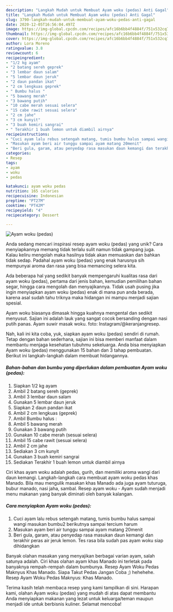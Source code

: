 ```yaml
---
description: "Langkah Mudah untuk Membuat Ayam woku (pedas) Anti Gagal"
title: "Langkah Mudah untuk Membuat Ayam woku (pedas) Anti Gagal"
slug: 3790-langkah-mudah-untuk-membuat-ayam-woku-pedas-anti-gagal
date: 2020-12-05T16:56:04.497Z
image: https://img-global.cpcdn.com/recipes/afc16b6bb4f4884f/751x532cq70/ayam-woku-pedas-foto-resep-utama.jpg
thumbnail: https://img-global.cpcdn.com/recipes/afc16b6bb4f4884f/751x532cq70/ayam-woku-pedas-foto-resep-utama.jpg
cover: https://img-global.cpcdn.com/recipes/afc16b6bb4f4884f/751x532cq70/ayam-woku-pedas-foto-resep-utama.jpg
author: Lora Moreno
ratingvalue: 3.8
reviewcount: 6
recipeingredient:
- "1/2 kg ayam"
- "2 batang sereh geprek"
- "3 lembar daun salam"
- "5 lembar daun jeruk"
- "2 daun pandan ikat"
- "2 cm lengkuas geprek"
- " Bumbu halus "
- "5 bawang merah"
- "3 bawang putih"
- "10 cabe merah sesuai selera"
- "15 cabe rawit sesuai selera"
- "2 cm jahe"
- "3 cm kunyit"
- "3 buah kemiri sangrai"
- " Terakhir 1 buah lemon untuk diambil airnya"
recipeinstructions:
- "Cuci ayam lalu rebus setengah matang, tumis bumbu halus sampai wangi masukan bumbu2 berikutnya sampai tercium harum"
- "Masukan ayam beri air tunggu sampai ayam matang 20menit"
- "Beri gula, garam, atau penyedap rasa masukan daun kemangi dan terakhir peras air jeruk lemon. Tes rasa bila sudah pas ayam woku siap dihidangkan"
categories:
- Resep
tags:
- ayam
- woku
- pedas

katakunci: ayam woku pedas 
nutrition: 165 calories
recipecuisine: Indonesian
preptime: "PT27M"
cooktime: "PT42M"
recipeyield: "4"
recipecategory: Dessert

---
```



![Ayam woku (pedas)](https://img-global.cpcdn.com/recipes/afc16b6bb4f4884f/751x532cq70/ayam-woku-pedas-foto-resep-utama.jpg)

Anda sedang mencari inspirasi resep ayam woku (pedas) yang unik? Cara menyiapkannya memang tidak terlalu sulit namun tidak gampang juga. Kalau keliru mengolah maka hasilnya tidak akan memuaskan dan bahkan tidak sedap. Padahal ayam woku (pedas) yang enak harusnya sih mempunyai aroma dan rasa yang bisa memancing selera kita.

Ada beberapa hal yang sedikit banyak mempengaruhi kualitas rasa dari ayam woku (pedas), pertama dari jenis bahan, kemudian pemilihan bahan segar, hingga cara mengolah dan menyajikannya. Tidak usah pusing jika ingin menyiapkan ayam woku (pedas) enak di mana pun anda berada, karena asal sudah tahu triknya maka hidangan ini mampu menjadi sajian spesial.

Ayam woku biasanya dimasak hingga kuahnya mengental dan sedikit menyusut. Sajian ini adalah lauk yang sangat cocok bersanding dengan nasi putih panas. Ayam suwir masak woku. foto: Instagram/@keranjangresep.


Nah, kali ini kita coba, yuk, siapkan ayam woku (pedas) sendiri di rumah. Tetap dengan bahan sederhana, sajian ini bisa memberi manfaat dalam membantu menjaga kesehatan tubuhmu sekeluarga. Anda bisa menyiapkan Ayam woku (pedas) menggunakan 15 bahan dan 3 tahap pembuatan. Berikut ini langkah-langkah dalam membuat hidangannya.

<!--inarticleads1-->

##### Bahan-bahan dan bumbu yang diperlukan dalam pembuatan Ayam woku (pedas):

1. Siapkan 1/2 kg ayam
1. Ambil 2 batang sereh (geprek)
1. Ambil 3 lembar daun salam
1. Gunakan 5 lembar daun jeruk
1. Siapkan 2 daun pandan ikat
1. Ambil 2 cm lengkuas (geprek)
1. Ambil  Bumbu halus :
1. Ambil 5 bawang merah
1. Gunakan 3 bawang putih
1. Gunakan 10 cabe merah (sesuai selera)
1. Ambil 15 cabe rawit (sesuai selera)
1. Ambil 2 cm jahe
1. Sediakan 3 cm kunyit
1. Gunakan 3 buah kemiri sangrai
1. Sediakan  Terakhir 1 buah lemon untuk diambil airnya


Ciri khas ayam woku adalah pedas, gurih, dan memiliki aroma wangi dari daun kemangi. Langkah-langkah cara membuat ayam woku pedas khas Manado. Bila mau mengulik masakan khas Manado ada juga ayam tuturuga, bubur manado, nasi jaha, sambal. Resep ayam woku - Ayam sudah menjadi menu makanan yang banyak diminati oleh banyak kalangan. 

<!--inarticleads2-->

##### Cara menyiapkan Ayam woku (pedas):

1. Cuci ayam lalu rebus setengah matang, tumis bumbu halus sampai wangi masukan bumbu2 berikutnya sampai tercium harum
1. Masukan ayam beri air tunggu sampai ayam matang 20menit
1. Beri gula, garam, atau penyedap rasa masukan daun kemangi dan terakhir peras air jeruk lemon. Tes rasa bila sudah pas ayam woku siap dihidangkan


Banyak olahan masakan yang menyajikan berbagai varian ayam, salah satunya adalah. Ciri khas olahan ayam khas Manado ini terletak pada banyaknya rempah-rempah dalam bumbunya. Resep Ayam Woku Pedas Maknyus Khas Manado. Siapa Takut Pedas Jangan Coba ;) hehehehe. Resep Ayam Woku Pedas Maknyus: Khas Manado. 

Terima kasih telah membaca resep yang kami tampilkan di sini. Harapan kami, olahan Ayam woku (pedas) yang mudah di atas dapat membantu Anda menyiapkan makanan yang lezat untuk keluarga/teman maupun menjadi ide untuk berbisnis kuliner. Selamat mencoba!
